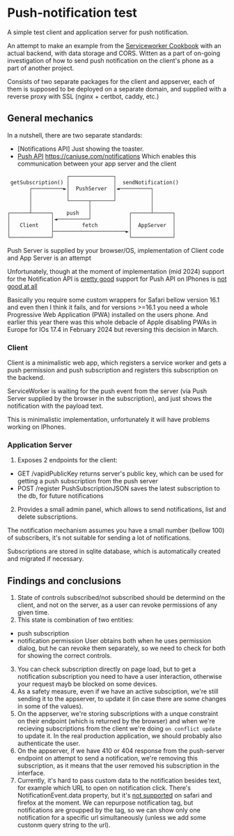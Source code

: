 # Push-notification test

A simple test client and application server for push notification.

An attempt to make an example from the
[Serviceworker Cookbook](https://github.com/mdn/serviceworker-cookbook/tree/master/push-simple)
with an actual backend, with data storage and CORS. Witten as a part of on-going
investigation of how to send push notification on the client's phone as a part
of another project.

Consists of two separate packages for the client and appserver, each of them is
supposed to be deployed on a separate domain, and supplied with a reverse
proxy with SSL (nginx + certbot, caddy, etc.)

## General mechanics

In a nutshell, there are two separate standards:

- [Notifications API]
  Just showing the toaster.
- [Push API]() https://caniuse.com/notifications
  Which enables this communication between your app server and the client

```
                   ┌──────────────┐
 getSubscription() │              │  sendNotification()
       ┌──────────►│  PushServer  │◄──────────┐
       │           │              │           │
       │           └──────┬───────┘           │
       │                  │                   │
┌──────┴──────┐    push   │            ┌──────┴──────┐
│             │◄──────────┘            │             │
│   Client    │         fetch          │  AppServer  │
│             ├───────────────────────►│             │
└─────────────┘                        └─────────────┘
```

Push Server is supplied by your browser/OS, implementation of Client code and
App Server is an attempt

Unfortunately, though at the moment of implementation (mid 2024) support for
the Notification API is [pretty good](https://caniuse.com/notifications)
support for Push API on IPhones is [not good at all](https://caniuse.com/push-api)

Basically you require some custom wrappers for Safari bellow version 16.1 and
even then I think it fails, and for versions >=16.1 you need a whole Progressive
Web Application (PWA) installed on the users phone.
And earlier this year there was this whole debacle of Apple disabling PWAs
in Europe for IOs 17.4 in February 2024 but reversing this decision in March.

### Client

Client is a minimalistic web app, which registers a service worker and gets a
push permission and push subscription and registers this subscription on the
backend.

ServiceWorker is waiting for the push event from the server (via Push Server
supplied by the browser in the subscription), and just shows the notification
with the payload text.

This is minimalistic implementation, unfortunately it will have problems working
on IPhones.

### Application Server

1. Exposes 2 endpoints for the client:

- GET /vapidPublicKey
  returns server's public key, which can be used for getting a push subscription from
  the push server
- POST /register PushSubscriptionJSON
  saves the latest subscription to the db, for future notifications

2. Provides a small admin panel, which allows to send notifications, list and
   delete subscriptions.

The notification mechanism assumes you have a small number (bellow 100) of subscribers,
it's not suitable for sending a lot of notifications.

Subscriptions are stored in sqlite database, which is automatically created and migrated
if necessary.

## Findings and conclusions

1. State of controls subscribed/not subscribed should be determind on the client,
   and not on the server, as a user can revoke permissions of any given time.
2. This state is combination of two entities:

- push subscription
- notification permission
  User obtains both when he uses permission dialog, but he can revoke them separately,
  so we need to check for both for showing the correct controls.

3. You can check subscription directly on page load, but to get a notification
   subscription you need to have a user interaction, otherwise your request mayb be
   blocked on some devices.
4. As a safety measure, even if we have an active subsciption, we're still sending
   it to the appserver, to update it (in case there are some changes in some of the values).
5. On the appserver, we're storing subscriptions with a unque constraint on their
   endpoint (which is returned by the browser) and when we're recieving subscriptions
   from the client we're doing `on conflict update` to update it. In the real production
   application, we should probably also authenticate the user.
6. On the appserver, if we have 410 or 404 response from the push-server
   endpoint on attempt to send a notification, we're removing this subscription, as
   it means that the user removed his subscription in the interface.
7. Currently, it's hard to pass custom data to the notification besides text, for example
   which URL to open on notification click. There's NotificationEvent.data property,
   but it's [not supported](https://developer.mozilla.org/en-US/docs/Web/API/ServiceWorkerRegistration/showNotification#browser_compatibility) on safari and firefox at the moment.
   We can repurpose notification tag, but notifications are groupped by the tag,
   so we can show only one notification for a specific url simultaneously (unless
   we add some custonm query string to the url).
